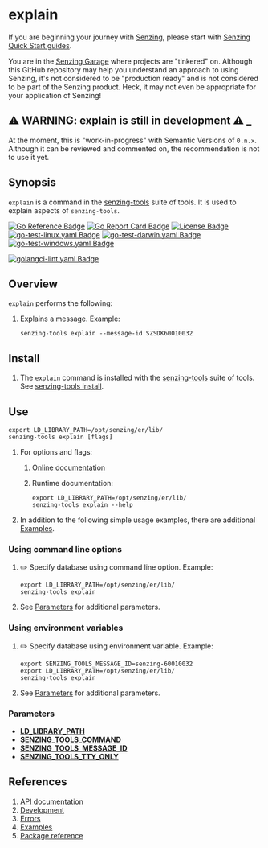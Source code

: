 # explain

If you are beginning your journey with [Senzing],
please start with [Senzing Quick Start guides].

You are in the [Senzing Garage] where projects are "tinkered" on.
Although this GitHub repository may help you understand an approach to using Senzing,
it's not considered to be "production ready" and is not considered to be part of the Senzing product.
Heck, it may not even be appropriate for your application of Senzing!

## :warning: WARNING: explain is still in development :warning: _

At the moment, this is "work-in-progress" with Semantic Versions of `0.n.x`.
Although it can be reviewed and commented on,
the recommendation is not to use it yet.

## Synopsis

`explain` is a command in the [senzing-tools] suite of tools.
It is used to explain aspects of `senzing-tools`.

[![Go Reference Badge]][Package reference]
[![Go Report Card Badge]][Go Report Card]
[![License Badge]][License]
[![go-test-linux.yaml Badge]][go-test-linux.yaml]
[![go-test-darwin.yaml Badge]][go-test-darwin.yaml]
[![go-test-windows.yaml Badge]][go-test-windows.yaml]

[![golangci-lint.yaml Badge]][golangci-lint.yaml]

## Overview

`explain` performs the following:

1. Explains a message.
   Example:

    ```console
    senzing-tools explain --message-id SZSDK60010032
    ```

## Install

1. The `explain` command is installed with the [senzing-tools] suite of tools.
   See [senzing-tools install].

## Use

```console
export LD_LIBRARY_PATH=/opt/senzing/er/lib/
senzing-tools explain [flags]
```

1. For options and flags:
    1. [Online documentation]
    1. Runtime documentation:

        ```console
        export LD_LIBRARY_PATH=/opt/senzing/er/lib/
        senzing-tools explain --help
        ```

1. In addition to the following simple usage examples, there are additional [Examples].

### Using command line options

1. :pencil2: Specify database using command line option.
   Example:

    ```console
    export LD_LIBRARY_PATH=/opt/senzing/er/lib/
    senzing-tools explain
    ```

1. See [Parameters] for additional parameters.

### Using environment variables

1. :pencil2: Specify database using environment variable.
   Example:

    ```console
    export SENZING_TOOLS_MESSAGE_ID=senzing-60010032
    export LD_LIBRARY_PATH=/opt/senzing/er/lib/
    senzing-tools explain
    ```

1. See [Parameters] for additional parameters.

### Parameters

- **[LD_LIBRARY_PATH]**
- **[SENZING_TOOLS_COMMAND]**
- **[SENZING_TOOLS_MESSAGE_ID]**
- **[SENZING_TOOLS_TTY_ONLY]**

## References

1. [API documentation]
1. [Development]
1. [Errors]
1. [Examples]
1. [Package reference]

[API documentation]: https://pkg.go.dev/github.com/senzing-garage/explain
[Development]: docs/development.md
[Errors]: docs/errors.md
[Examples]: docs/examples.md
[Go Reference Badge]: https://pkg.go.dev/badge/github.com/senzing-garage/explain.svg
[Go Report Card Badge]: https://goreportcard.com/badge/github.com/senzing-garage/explain
[Go Report Card]: https://goreportcard.com/report/github.com/senzing-garage/explain
[go-test-darwin.yaml Badge]: https://github.com/senzing-garage/explain/actions/workflows/go-test-darwin.yaml/badge.svg
[go-test-darwin.yaml]: https://github.com/senzing-garage/explain/actions/workflows/go-test-darwin.yaml
[go-test-linux.yaml Badge]: https://github.com/senzing-garage/explain/actions/workflows/go-test-linux.yaml/badge.svg
[go-test-linux.yaml]: https://github.com/senzing-garage/explain/actions/workflows/go-test-linux.yaml
[go-test-windows.yaml Badge]: https://github.com/senzing-garage/explain/actions/workflows/go-test-windows.yaml/badge.svg
[go-test-windows.yaml]: https://github.com/senzing-garage/explain/actions/workflows/go-test-windows.yaml
[golangci-lint.yaml Badge]: https://github.com/senzing-garage/explain/actions/workflows/golangci-lint.yaml/badge.svg
[golangci-lint.yaml]: https://github.com/senzing-garage/explain/actions/workflows/golangci-lint.yaml
[LD_LIBRARY_PATH]: https://github.com/senzing-garage/knowledge-base/blob/main/lists/environment-variables.md#ld_library_path
[License Badge]: https://img.shields.io/badge/License-Apache2-brightgreen.svg
[License]: https://github.com/senzing-garage/explain/blob/main/LICENSE
[Online documentation]: https://hub.senzing.com/senzing-tools/senzing-tools_explain.html
[Package reference]: https://pkg.go.dev/github.com/senzing-garage/explain
[Parameters]: #parameters
[Senzing Garage]: https://github.com/senzing-garage
[Senzing Quick Start guides]: https://docs.senzing.com/quickstart/
[SENZING_TOOLS_COMMAND]: https://github.com/senzing-garage/knowledge-base/blob/main/lists/environment-variables.md#senzing_tools_command
[SENZING_TOOLS_MESSAGE_ID]: https://github.com/senzing-garage/knowledge-base/blob/main/lists/environment-variables.md#senzing_tools_message_id
[SENZING_TOOLS_TTY_ONLY]: https://github.com/senzing-garage/knowledge-base/blob/main/lists/environment-variables.md#senzing_tools_tty_only
[senzing-tools install]: https://github.com/senzing-garage/senzing-tools#install
[senzing-tools]: https://github.com/senzing-garage/senzing-tools
[Senzing]: https://senzing.com/
